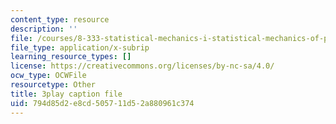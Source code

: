 ```yaml
---
content_type: resource
description: ''
file: /courses/8-333-statistical-mechanics-i-statistical-mechanics-of-particles-fall-2013/794d85d2e8cd505711d52a880961c374_4RX_lpoGRBg.srt
file_type: application/x-subrip
learning_resource_types: []
license: https://creativecommons.org/licenses/by-nc-sa/4.0/
ocw_type: OCWFile
resourcetype: Other
title: 3play caption file
uid: 794d85d2-e8cd-5057-11d5-2a880961c374
---
```

